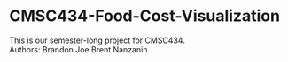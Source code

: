 # CMSC434-Food-Cost-Visualization
This is our semester-long project for CMSC434.  
Authors: 
Brandon
Joe
Brent
Nanzanin
